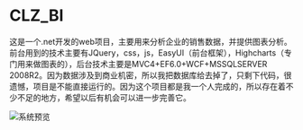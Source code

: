 # CLZ_BI
这是一个.net开发的web项目，主要用来分析企业的销售数据，并提供图表分析。前台用到的技术主要有JQuery，css，js，EasyUI（前台框架），Highcharts（专门用来做图表的），后台技术主要是MVC4+EF6.0+WCF+MSSQLSERVER 2008R2。因为数据涉及到商业机密，所以我把数据库给去掉了，只剩下代码，很遗憾，项目是不能直接运行的。因为这个项目都是我一个人完成的，所以存在着不少不足的地方，希望以后有机会可以进一步完善它。

![系统预览](http://120.26.87.29/uploads/o/otdcdf1414660570/9/f/6/7/569da8c016d84.png)
